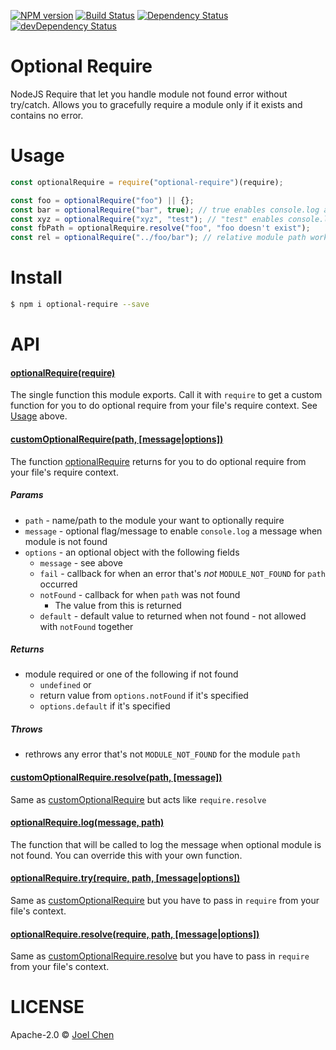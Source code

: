 [![NPM version][npm-image]][npm-url] [![Build Status][travis-image]][travis-url]
[![Dependency Status][daviddm-image]][daviddm-url] [![devDependency Status][daviddm-dev-image]][daviddm-dev-url]

# Optional Require

NodeJS Require that let you handle module not found error without try/catch.  Allows you to gracefully require a module only if it exists and contains no error.

# Usage

```js
const optionalRequire = require("optional-require")(require);

const foo = optionalRequire("foo") || {};
const bar = optionalRequire("bar", true); // true enables console.log a message when not found
const xyz = optionalRequire("xyz", "test"); // "test" enables console.log a message with "test" added.
const fbPath = optionalRequire.resolve("foo", "foo doesn't exist");
const rel = optionalRequire("../foo/bar"); // relative module path works
```

# Install

```bash
$ npm i optional-require --save
```

# API

#### [optionalRequire(require)](#optionalrequirerequire)

The single function this module exports.  Call it with `require` to get a custom function for you to do optional require from your file's require context.  See [Usage](#usage) above.

#### [customOptionalRequire(path, \[message|options\])](#customoptionalrequirepath-messageoptions)

The function [optionalRequire](#optionalrequirerequire) returns for you to do optional require from your file's require context.

##### Params

-   `path` - name/path to the module your want to optionally require
-   `message` - optional flag/message to enable `console.log` a message when module is not found
-   `options` - an optional object with the following fields
    -   `message` - see above
    -   `fail` - callback for when an error that's _not_ `MODULE_NOT_FOUND` for `path` occurred
    -   `notFound` - callback for when `path` was not found
        -   The value from this is returned
    -   `default` - default value to returned when not found - not allowed with `notFound` together

##### Returns

-   module required or one of the following if not found
    -   `undefined` or
    -   return value from `options.notFound` if it's specified
    -   `options.default` if it's specified

##### Throws

-   rethrows any error that's not `MODULE_NOT_FOUND` for the module `path`

#### [customOptionalRequire.resolve(path, \[message\])](#customoptionalrequireresolvepath-message)

Same as [customOptionalRequire](#customoptionalrequirepath-messageoptions) but acts like `require.resolve`

#### [optionalRequire.log(message, path)](#optionalrequirelogmessage-path)

The function that will be called to log the message when optional module is not found.  You can override this with your own function.

#### [optionalRequire.try(require, path, \[message|options\])](#optionalrequiretryrequire-path-messageoptions)

Same as [customOptionalRequire](#customoptionalrequirepath-messageoptions) but you have to pass in `require` from your file's context.

#### [optionalRequire.resolve(require, path, \[message|options\])](#optionalrequireresolverequire-path-messageoptions)

Same as [customOptionalRequire.resolve](#customoptionalrequirepath-messageoptions) but you have to pass in `require` from your file's context.

# LICENSE

Apache-2.0 © [Joel Chen](https://github.com/jchip)

[travis-image]: https://travis-ci.org/jchip/optional-require.svg?branch=master

[travis-url]: https://travis-ci.org/jchip/optional-require

[npm-image]: https://badge.fury.io/js/optional-require.svg

[npm-url]: https://npmjs.org/package/optional-require

[daviddm-image]: https://david-dm.org/jchip/optional-require/status.svg?path=packages/optional-require

[daviddm-url]: https://david-dm.org/jchip/optional-require?path=packages/optional-require

[daviddm-dev-image]: https://david-dm.org/jchip/optional-require/dev-status.svg?path=packages/optional-require

[daviddm-dev-url]: https://david-dm.org/jchip/optional-require?path=packages/optional-require?type-dev
